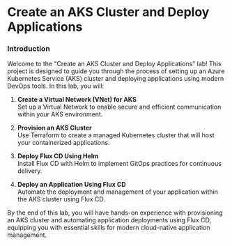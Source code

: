 # Create an AKS Cluster and Deploy Applications

### Introduction

Welcome to the "Create an AKS Cluster and Deploy Applications" lab! This project is designed to guide you through the process of setting up an Azure Kubernetes Service (AKS) cluster and deploying applications using modern DevOps tools. In this lab, you will:

1. **Create a Virtual Network (VNet) for AKS**  
   Set up a Virtual Network to enable secure and efficient communication within your AKS environment.

2. **Provision an AKS Cluster**  
   Use Terraform to create a managed Kubernetes cluster that will host your containerized applications.

3. **Deploy Flux CD Using Helm**  
   Install Flux CD with Helm to implement GitOps practices for continuous delivery.

4. **Deploy an Application Using Flux CD**  
   Automate the deployment and management of your application within the AKS cluster using Flux CD.

By the end of this lab, you will have hands-on experience with provisioning an AKS cluster and automating application deployments using Flux CD, equipping you with essential skills for modern cloud-native application management.



